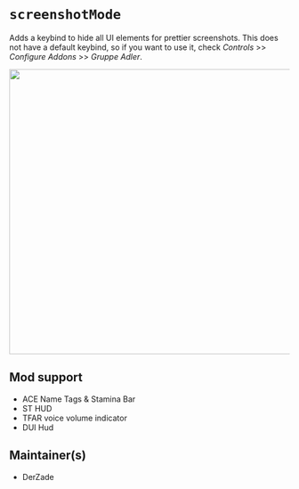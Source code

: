 # `screenshotMode`
Adds a keybind to hide all UI elements for prettier screenshots. This does not have a default keybind, so if you want to use it, check *Controls* >> *Configure Addons* >> *Gruppe Adler*.

<img src="http://i.imgur.com/TYuHyP8.png" width="512" />

## Mod support
- ACE Name Tags & Stamina Bar
- ST HUD
- TFAR voice volume indicator
- DUI Hud

## Maintainer(s)
- DerZade
